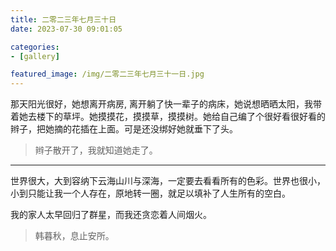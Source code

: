 ```yaml
---
title: 二零二三年七月三十日
date: 2023-07-30 09:01:05

categories:
- [gallery]

featured_image: /img/二零二三年七月三十一日.jpg
---
```


那天阳光很好，她想离开病房, 离开躺了快一辈子的病床，她说想晒晒太阳，我带着她去楼下的草坪。她摸摸花，摸摸草，摸摸树。她给自己编了个很好看很好看的辫子，把她摘的花插在上面。可是还没绑好她就垂下了头。

> 辫子散开了，我就知道她走了。

---

世界很大，大到容纳下云海山川与深海，一定要去看看所有的色彩。世界也很小，小到只能让我一个人存在，原地转一圈，就足以填补了人生所有的空白。

我的家人太早回归了群星，而我还贪恋着人间烟火。

> 韩暮秋，息止安所。